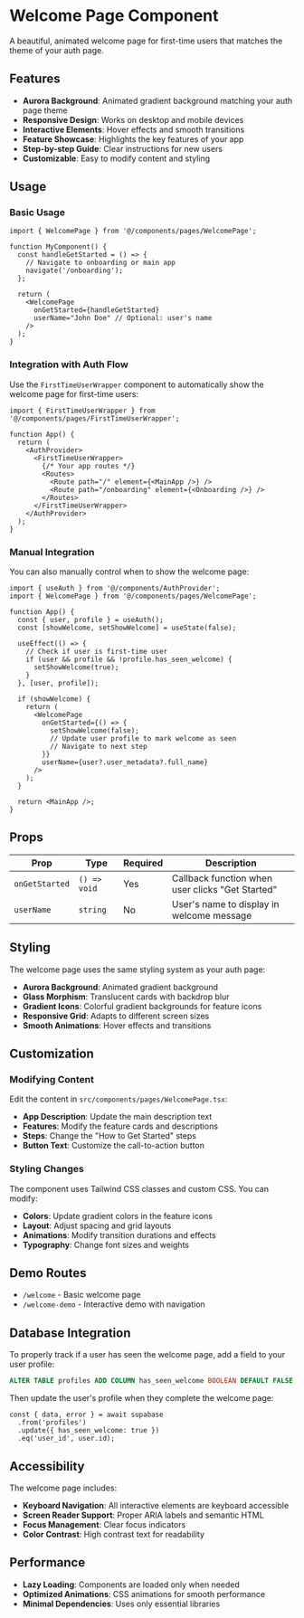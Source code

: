 # Welcome Page Component

A beautiful, animated welcome page for first-time users that matches the theme of your auth page.

## Features

- **Aurora Background**: Animated gradient background matching your auth page theme
- **Responsive Design**: Works on desktop and mobile devices
- **Interactive Elements**: Hover effects and smooth transitions
- **Feature Showcase**: Highlights the key features of your app
- **Step-by-step Guide**: Clear instructions for new users
- **Customizable**: Easy to modify content and styling

## Usage

### Basic Usage

```tsx
import { WelcomePage } from '@/components/pages/WelcomePage';

function MyComponent() {
  const handleGetStarted = () => {
    // Navigate to onboarding or main app
    navigate('/onboarding');
  };

  return (
    <WelcomePage 
      onGetStarted={handleGetStarted}
      userName="John Doe" // Optional: user's name
    />
  );
}
```

### Integration with Auth Flow

Use the `FirstTimeUserWrapper` component to automatically show the welcome page for first-time users:

```tsx
import { FirstTimeUserWrapper } from '@/components/pages/FirstTimeUserWrapper';

function App() {
  return (
    <AuthProvider>
      <FirstTimeUserWrapper>
        {/* Your app routes */}
        <Routes>
          <Route path="/" element={<MainApp />} />
          <Route path="/onboarding" element={<Onboarding />} />
        </Routes>
      </FirstTimeUserWrapper>
    </AuthProvider>
  );
}
```

### Manual Integration

You can also manually control when to show the welcome page:

```tsx
import { useAuth } from '@/components/AuthProvider';
import { WelcomePage } from '@/components/pages/WelcomePage';

function App() {
  const { user, profile } = useAuth();
  const [showWelcome, setShowWelcome] = useState(false);

  useEffect(() => {
    // Check if user is first-time user
    if (user && profile && !profile.has_seen_welcome) {
      setShowWelcome(true);
    }
  }, [user, profile]);

  if (showWelcome) {
    return (
      <WelcomePage 
        onGetStarted={() => {
          setShowWelcome(false);
          // Update user profile to mark welcome as seen
          // Navigate to next step
        }}
        userName={user?.user_metadata?.full_name}
      />
    );
  }

  return <MainApp />;
}
```

## Props

| Prop | Type | Required | Description |
|------|------|----------|-------------|
| `onGetStarted` | `() => void` | Yes | Callback function when user clicks "Get Started" |
| `userName` | `string` | No | User's name to display in welcome message |

## Styling

The welcome page uses the same styling system as your auth page:

- **Aurora Background**: Animated gradient background
- **Glass Morphism**: Translucent cards with backdrop blur
- **Gradient Icons**: Colorful gradient backgrounds for feature icons
- **Responsive Grid**: Adapts to different screen sizes
- **Smooth Animations**: Hover effects and transitions

## Customization

### Modifying Content

Edit the content in `src/components/pages/WelcomePage.tsx`:

- **App Description**: Update the main description text
- **Features**: Modify the feature cards and descriptions
- **Steps**: Change the "How to Get Started" steps
- **Button Text**: Customize the call-to-action button

### Styling Changes

The component uses Tailwind CSS classes and custom CSS. You can modify:

- **Colors**: Update gradient colors in the feature icons
- **Layout**: Adjust spacing and grid layouts
- **Animations**: Modify transition durations and effects
- **Typography**: Change font sizes and weights

## Demo Routes

- `/welcome` - Basic welcome page
- `/welcome-demo` - Interactive demo with navigation

## Database Integration

To properly track if a user has seen the welcome page, add a field to your user profile:

```sql
ALTER TABLE profiles ADD COLUMN has_seen_welcome BOOLEAN DEFAULT FALSE;
```

Then update the user's profile when they complete the welcome page:

```tsx
const { data, error } = await supabase
  .from('profiles')
  .update({ has_seen_welcome: true })
  .eq('user_id', user.id);
```

## Accessibility

The welcome page includes:

- **Keyboard Navigation**: All interactive elements are keyboard accessible
- **Screen Reader Support**: Proper ARIA labels and semantic HTML
- **Focus Management**: Clear focus indicators
- **Color Contrast**: High contrast text for readability

## Performance

- **Lazy Loading**: Components are loaded only when needed
- **Optimized Animations**: CSS animations for smooth performance
- **Minimal Dependencies**: Uses only essential libraries 